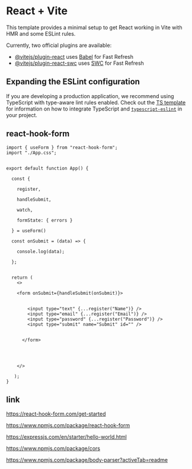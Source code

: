 # React + Vite

This template provides a minimal setup to get React working in Vite with HMR and some ESLint rules.

Currently, two official plugins are available:

- [@vitejs/plugin-react](https://github.com/vitejs/vite-plugin-react/blob/main/packages/plugin-react) uses [Babel](https://babeljs.io/) for Fast Refresh
- [@vitejs/plugin-react-swc](https://github.com/vitejs/vite-plugin-react/blob/main/packages/plugin-react-swc) uses [SWC](https://swc.rs/) for Fast Refresh

## Expanding the ESLint configuration

If you are developing a production application, we recommend using TypeScript with type-aware lint rules enabled. Check out the [TS template](https://github.com/vitejs/vite/tree/main/packages/create-vite/template-react-ts) for information on how to integrate TypeScript and [`typescript-eslint`](https://typescript-eslint.io) in your project.


## react-hook-form
```
import { useForm } from "react-hook-form";
import "./App.css";


export default function App() {

  const {

    register,

    handleSubmit,

    watch,

    formState: { errors }

  } = useForm()

  const onSubmit = (data) => {

    console.log(data);

  };


  return (
    <>

    <form onSubmit={handleSubmit(onSubmit)}>


        <input type="text" {...register("Name")} />
        <input type="email" {...register("Email")} />
        <input type="password" {...register("Password")} />
        <input type="submit" name="Submit" id="" />


      </form>




    </>
 
   );
}
```

## link



https://react-hook-form.com/get-started


https://www.npmjs.com/package/react-hook-form


https://expressjs.com/en/starter/hello-world.html


https://www.npmjs.com/package/cors


https://www.npmjs.com/package/body-parser?activeTab=readme